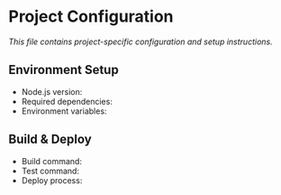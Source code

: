 # Project Configuration

*This file contains project-specific configuration and setup instructions.*

## Environment Setup
- Node.js version:
- Required dependencies:
- Environment variables:

## Build & Deploy
- Build command:
- Test command:
- Deploy process: